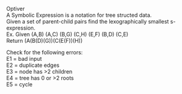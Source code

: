 Optiver  
A Symbolic Expression is a notation for tree structed data.    
Given a set of parent-child pairs find the lexographically smallest s-expression.  
Ex. Given (A,B) (A,C) (B,G) (C,H) (E,F) (B,D) (C,E)  
Return (A(B(D)(G))(C(E(F))(H))  
  
Check for the following errors:  
E1 = bad input  
E2 = duplicate edges  
E3 = node has >2 children   
E4 = tree has 0 or >2 roots    
E5 = cycle  
